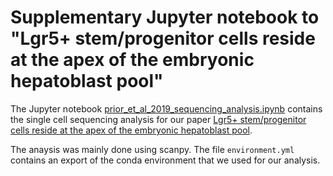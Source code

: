 # Supplementary Jupyter notebook to "Lgr5+ stem/progenitor cells reside at the apex of the embryonic hepatoblast pool"

The Jupyter notebook [prior_et_al_2019_sequencing_analysis.ipynb](https://nbviewer.jupyter.org/github/fabianrost84/prior_et_al_2019/blob/master/prior_et_al_2019_sequencing_analysis.ipynb) contains the single cell sequencing analysis for our paper [Lgr5+ stem/progenitor cells reside at the apex of the embryonic hepatoblast pool](https://doi.org/10.1101/485870).

The anaysis was mainly done using scanpy. The file `environment.yml` contains an export of the conda environment that we used for our analysis.
